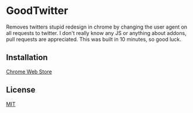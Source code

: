 # GoodTwitter
Removes twitters stupid redesign in chrome by changing the user agent on all requests to twitter.
I don't really know any JS or anything about addons, pull requests are appreciated.
This was built in 10 minutes, so good luck.

## Installation
[Chrome Web Store](https://chrome.google.com/webstore/detail/goodtwitter/jbanhionoclikdjnjlcmefiofgjimgca)

## License
[MIT](https://opensource.org/licenses/MIT)

